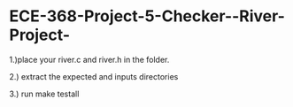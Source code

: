 ECE-368-Project-5-Checker--River-Project-
=========================================

1.)place your river.c and river.h in the folder. 

2.) extract the expected and inputs directories

3.) run make testall



